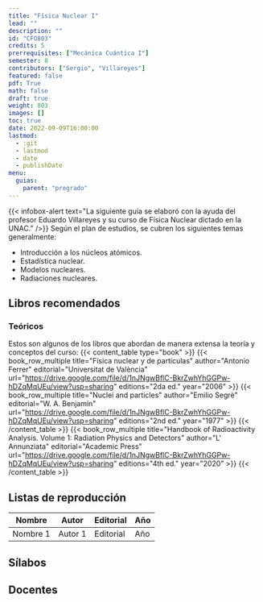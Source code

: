 ```yaml
---
title: "Física Nuclear I"
lead: ""
description: ""
id: "CFO803"
credits: 5
prerrequisites: ["Mecánica Cuántica I"]
semester: 8
contributors: ["Sergio", "Villareyes"]
featured: false
pdf: True
math: false
draft: true
weight: 803
images: []
toc: true
date: 2022-09-09T16:00:00
lastmod:
  - :git
  - lastmod
  - date
  - publishDate
menu:
  guias:
    parent: "pregrado"
---
```

{{< infobox-alert text="La siguiente guía se elaboró con la ayuda del profesor Eduardo Villareyes y su curso de Física Nuclear dictado en la UNAC." />}}
Según el plan de estudios, se cubren los siguientes temas generalmente:
* Introducción a los núcleos atómicos.
* Estadística nuclear.
* Modelos nucleares.
* Radiaciones nucleares.

## Libros recomendados

### Teóricos
Estos son algunos de los libros que abordan de manera extensa la teoría y conceptos del curso:
{{< content_table type="book" >}}
{{< book_row_multiple title="Física nuclear y de partículas" author="Antonio Ferrer" editorial="Universitat de València" url="https://drive.google.com/file/d/1nJNgwBflC-BkrZwhYhGGPw-hDZqMqUEu/view?usp=sharing" editions="2da ed." year="2006" >}}
{{< book_row_multiple title="Nuclei and particles" author="Emilio Segrè" editorial="W. A. Benjamin" url="https://drive.google.com/file/d/1nJNgwBflC-BkrZwhYhGGPw-hDZqMqUEu/view?usp=sharing" editions="2nd ed." year="1977" >}}
{{< /content_table >}}
{{< book_row_multiple title="Handbook of Radioactivity Analysis. Volume 1: Radiation Physics and Detectors" author="L' Annunziata" editorial="Academic Press" url="https://drive.google.com/file/d/1nJNgwBflC-BkrZwhYhGGPw-hDZqMqUEu/view?usp=sharing" editions="4th ed." year="2020" >}}
{{< /content_table >}}

## Listas de reproducción

| Nombre   | Autor   | Editorial | Año |
|----------| --------|-----------|-----|
| Nombre 1 | Autor 1 | Editorial | Año |

## Sílabos

## Docentes

